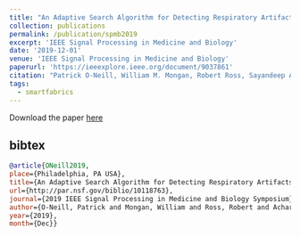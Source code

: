 ```yaml
---
title: "An Adaptive Search Algorithm for Detecting Respiratory Artifacts Using a Wireless Passive Wearable Device"
collection: publications
permalink: /publication/spmb2019
excerpt: 'IEEE Signal Processing in Medicine and Biology'
date: '2019-12-01'
venue: 'IEEE Signal Processing in Medicine and Biology'
paperurl: 'https://ieeexplore.ieee.org/document/9037861'
citation: "Patrick O-Neill, William M. Mongan, Robert Ross, Sayandeep Acharya, Adam K. Fontecchio, and Kapil R. Dandekar. An Adaptive Search Algorithm for Detecting Respiratory Artifacts Using a Wireless Passive Wearable Device. IEEE Signal Processing in Medicine and Biology (SPMB), December, 2019."
tags: 
  - smartfabrics
---
```

Download the paper [here](https://www.ieeespmb.org/2019/papers/l02_06.pdf)

## bibtex
```bibtex
@article{ONeill2019, 
place={Philadelphia, PA USA}, 
title={An Adaptive Search Algorithm for Detecting Respiratory Artifacts Using a Wireless Passive Wearable Device}, 
url={http://par.nsf.gov/biblio/10118763}, 
journal={2019 IEEE Signal Processing in Medicine and Biology Symposium}, 
author={O-Neill, Patrick and Mongan, William and Ross, Robert and Acharya, Sayandeep and Fontecchio, Adam and Dandekar, Kapil R.}, 
year={2019}, 
month={Dec}}
```